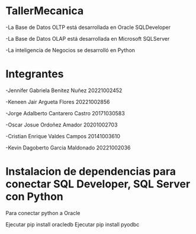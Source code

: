 # TallerMecanica

-La Base de Datos OLTP está desarrollada en Oracle SQLDeveloper

-La Base de Datos OLAP está desarrollada en Microsoft SQLServer

-La inteligencia de Negocios se desarrolló en Python

# Integrantes

-Jennifer Gabriela Benitez Nuñez 20221002452

-Keneen Jair Argueta Flores 20221002856

-Jorge Adalberto Cantarero Castro 20171030583

-Oscar Josue Ordoñez Amador 20201002703

-Cristian Enrique Valdes Campos 20141003610

-Kevin Dagoberto Garcia Maldonado 20221002036

# Instalacion de dependencias para conectar SQL Developer, SQL Server con Python

Para conectar python a Oracle

Ejecutar pip install oracledb
Ejecutar pip install pyodbc
